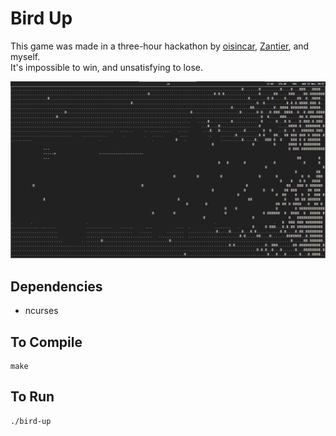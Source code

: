 # Bird Up

This game was made in a three-hour hackathon by [oisincar](https://github.com/oisincar), [Zantier](https://github.com/Zantier), and myself.  
It's impossible to win, and unsatisfying to lose.

![screenshot dot bee em p](https://github.com/414owen/Bird-Up/blob/master/screenshots/bird-up.png)

## Dependencies

* ncurses

## To Compile

```
make
```

## To Run

```
./bird-up
```
